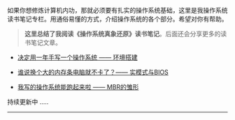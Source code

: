 

如果你想修炼计算机内功，那就必须要有扎实的操作系统基础，这里是我操作系统读书笔记专栏。用通俗易懂的方式，介绍操作系统的各个部分。希望对你有帮助。

> **这里总结了我阅读《操作系统真象还原》读书笔记**。后面还会分享更多的读书笔记文章。

- [决定用一年手写一个操作系统 —— 环境搭建](https://mp.weixin.qq.com/s?__biz=MzkwMjIzNjc4NA==&mid=2247483827&idx=1&sn=aef17dff5f2159ff636d5921e17bdf69&chksm=c0a9deacf7de57baee4e920b90acf8195e30ceb06ac501422c2176616e902c2a59abc5fdab68#rd)

- [谁说换个大的内存条电脑就不卡了？—— 实模式与BIOS](https://mp.weixin.qq.com/s?__biz=MzkwMjIzNjc4NA==&mid=2247484002&idx=1&sn=04c70a83762942802860ff7c30e9a2e3&chksm=c0a9dd7df7de546b6fcc55c2314c781d3cc5d5863e5b8401344fa7331b86a04aab9c29582b5b#rd)

- [我写的操作系统能跑起来啦 —— MBR的雏形](https://mp.weixin.qq.com/s?__biz=MzkwMjIzNjc4NA==&mid=2247484064&idx=1&sn=6bd5591fe98a73a379cbd50e43023c54&chksm=c0a9ddbff7de54a924487e99282211ef8ccca3df1883af8526934cec2f7204f9bbee88c66bb6#rd)


持续更新中 .....

-----
